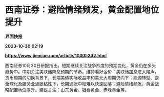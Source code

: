 # 西南证券：避险情绪频发，黄金配置地位提升
**界面快报**

**2023-10-30 02:19**

**https://www.jiemian.com/article/10305242.html**

西南证券10月30日研报指出，短期继续关注战争烈度的预期变化，黄金仍在多头趋势中。中期关注美联储降息预期的节奏。维持看好金价：美联储加息进入尾声，货币周期的切换背景下，长端美债实际收益率和美元大周期仍向下；能源转型、逆全球化及服务业通胀粘性下，长期通胀中枢难以快速回落；避险情绪频发，黄金战略配置地位提升。建议关注：山东黄金、银泰黄金、赤峰黄金等。